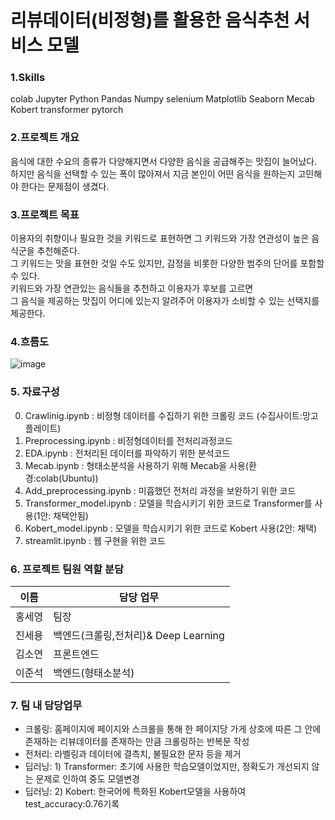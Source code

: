 # 리뷰데이터(비정형)를 활용한 음식추천 서비스 모델

### 1.Skills
colab
Jupyter
Python
Pandas
Numpy
selenium
Matplotlib
Seaborn
Mecab
Kobert
transformer
pytorch

### 2.프로젝트 개요
음식에 대한 수요의 종류가 다양해지면서 다양한 음식을 공급해주는 맛집이 늘어났다. \
하지만 음식을 선택할 수 있는 폭이 많아져서 지금 본인이 어떤 음식을 원하는지 고민해야 한다는 문제점이 생겼다.


### 3.프로젝트 목표
이용자의 취향이나 필요한 것을 키워드로 표현하면 그 키워드와 가장 연관성이 높은 음식군을 추천해준다. \
그 키워드는 맛을 표현한 것일 수도 있지만, 감정을 비롯한 다양한 범주의 단어를 포함할 수 있다. \
키워드와 가장 연관있는 음식들을 추천하고 이용자가 후보를 고르면 \
그 음식을 제공하는 맛집이 어디에 있는지 알려주어 이용자가 소비할 수 있는 선택지를 제공한다.


### 4.흐름도
![image](https://user-images.githubusercontent.com/116697723/235591253-d6b42792-915e-44b7-8f93-361cfd359ebe.png)

### 5. 자료구성
0. Crawlinig.ipynb : 비정형 데이터를 수집하기 위한 크롤링 코드 (수집사이트:망고플레이트)
1. Preprocessing.ipynb : 비정형데이터를 전처리과정코드
2. EDA.ipynb : 전처리된 데이터를 파악하기 위한 분석코드
3. Mecab.ipynb : 형태소분석을 사용하기 위해 Mecab을 사용(환경:colab(Ubuntu))
4. Add_preprocessing.ipynb : 미흡했던 전처리 과정을 보완하기 위한 코드
5. Transformer_model.ipynb : 모델을 학습시키기 위한 코드로 Transformer를 사용(1안: 채택안됨)
6. Kobert_model.ipynb : 모델을 학습시키기 위한 코드로 Kobert 사용(2안: 채택)
7. streamlit.ipynb : 웹 구현을 위한 코드

### 6. 프로젝트 팀원 역할 분담
| 이름 | 담당 업무 |
| ------ | ------ |
| 홍세영 | 팀장 |
| 진세용 | 백엔드(크롤링,전처리)& Deep Learning|
| 김소연 | 프론트엔드 |
| 이준석 | 백엔드(형태소분석) |

### 7. 팀 내 담당업무
- 크롤링: 홈페이지에 페이지와 스크롤을 통해 한 페이지당 가게 상호에 따른 그 안에 존재하는 리뷰데이터를 존재하는 만큼 크롤링하는 반복문 작성
- 전처리: 라벨링과 데이터에 결측치, 불필요한 문자 등을 제거
- 딥러닝: 1) Transformer: 초기에 사용한 학습모델이었지만, 정확도가 개선되지 않는 문제로 인하여 중도 모델변경
- 딥러닝: 2) Kobert: 한국어에 특화된 Kobert모델을 사용하여 test_accuracy:0.76기록
